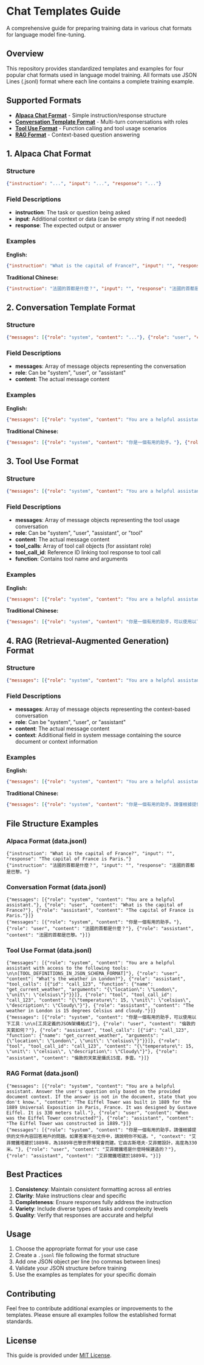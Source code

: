 # Chat Templates Guide

A comprehensive guide for preparing training data in various chat formats for language model fine-tuning.

## Overview

This repository provides standardized templates and examples for four popular chat formats used in language model training. All formats use JSON Lines (.jsonl) format where each line contains a complete training example.

## Supported Formats

- **[Alpaca Chat Format](#1-alpaca-chat-format)** - Simple instruction/response structure
- **[Conversation Template Format](#2-conversation-template-format)** - Multi-turn conversations with roles
- **[Tool Use Format](#3-tool-use-format)** - Function calling and tool usage scenarios
- **[RAG Format](#4-rag-retrieval-augmented-generation-format)** - Context-based question answering

## 1. Alpaca Chat Format

### Structure
```json
{"instruction": "...", "input": "...", "response": "..."}
```

### Field Descriptions
- **instruction**: The task or question being asked
- **input**: Additional context or data (can be empty string if not needed)
- **response**: The expected output or answer

### Examples

**English:**
```json
{"instruction": "What is the capital of France?", "input": "", "response": "The capital of France is Paris."}
```

**Traditional Chinese:**
```json
{"instruction": "法國的首都是什麼？", "input": "", "response": "法國的首都是巴黎。"}
```

## 2. Conversation Template Format

### Structure
```json
{"messages": [{"role": "system", "content": "..."}, {"role": "user", "content": "..."}, {"role": "assistant", "content": "..."}]}
```

### Field Descriptions
- **messages**: Array of message objects representing the conversation
- **role**: Can be "system", "user", or "assistant"
- **content**: The actual message content

### Examples

**English:**
```json
{"messages": [{"role": "system", "content": "You are a helpful assistant."}, {"role": "user", "content": "What is the capital of France?"}, {"role": "assistant", "content": "The capital of France is Paris."}]}
```

**Traditional Chinese:**
```json
{"messages": [{"role": "system", "content": "你是一個有用的助手。"}, {"role": "user", "content": "法國的首都是什麼？"}, {"role": "assistant", "content": "法國的首都是巴黎。"}]}
```

## 3. Tool Use Format

### Structure
```json
{"messages": [{"role": "system", "content": "You are a helpful assistant with access to the following tools: \n\n[TOOL_DEFINITIONS_IN_JSON_SCHEMA_FORMAT]"}, {"role": "user", "content": "..."}, {"role": "assistant", "tool_calls": [{"id": "call_123", "function": {"name": "tool_name", "arguments": "{...}"}}]}, {"role": "tool", "tool_call_id": "call_123", "content": "{...}"}, {"role": "assistant", "content": "..."}]}
```

### Field Descriptions
- **messages**: Array of message objects representing the tool usage conversation
- **role**: Can be "system", "user", "assistant", or "tool"
- **content**: The actual message content
- **tool_calls**: Array of tool call objects (for assistant role)
- **tool_call_id**: Reference ID linking tool response to tool call
- **function**: Contains tool name and arguments

### Examples

**English:**
```json
{"messages": [{"role": "system", "content": "You are a helpful assistant with access to the following tools: \n\n[TOOL_DEFINITIONS_IN_JSON_SCHEMA_FORMAT]"}, {"role": "user", "content": "What's the weather in London?"}, {"role": "assistant", "tool_calls": [{"id": "call_123", "function": {"name": "get_current_weather", "arguments": "{\"location\": \"London\", \"unit\": \"celsius\"}"}}]}, {"role": "tool", "tool_call_id": "call_123", "content": "{\"temperature\": 15, \"unit\": \"celsius\", \"description\": \"Cloudy\"}"}, {"role": "assistant", "content": "The weather in London is 15 degrees Celsius and cloudy."}]}
```

**Traditional Chinese:**
```json
{"messages": [{"role": "system", "content": "你是一個有用的助手，可以使用以下工具：\n\n[工具定義的JSON架構格式]"}, {"role": "user", "content": "倫敦的天氣如何？"}, {"role": "assistant", "tool_calls": [{"id": "call_123", "function": {"name": "get_current_weather", "arguments": "{\"location\": \"London\", \"unit\": \"celsius\"}"}}]}, {"role": "tool", "tool_call_id": "call_123", "content": "{\"temperature\": 15, \"unit\": \"celsius\", \"description\": \"Cloudy\"}"}, {"role": "assistant", "content": "倫敦的天氣是攝氏15度，多雲。"}]}
```

## 4. RAG (Retrieval-Augmented Generation) Format

### Structure
```json
{"messages": [{"role": "system", "content": "You are a helpful assistant. Answer the user's question only based on the provided document context. If the answer is not in the document, state that you don't know.", "context": "..."}, {"role": "user", "content": "..."}, {"role": "assistant", "content": "..."}]}
```

### Field Descriptions
- **messages**: Array of message objects representing the context-based conversation
- **role**: Can be "system", "user", or "assistant"
- **content**: The actual message content
- **context**: Additional field in system message containing the source document or context information

### Examples

**English:**
```json
{"messages": [{"role": "system", "content": "You are a helpful assistant. Answer the user's question only based on the provided document context. If the answer is not in the document, state that you don't know.", "context": "The Eiffel Tower was built in 1889 for the 1889 Universal Exposition in Paris, France. It was designed by Gustave Eiffel. It is 330 meters tall."}, {"role": "user", "content": "When was the Eiffel Tower constructed?"}, {"role": "assistant", "content": "The Eiffel Tower was constructed in 1889."}]}
```

**Traditional Chinese:**
```json
{"messages": [{"role": "system", "content": "你是一個有用的助手。請僅根據提供的文件內容回答用戶的問題。如果答案不在文件中，請說明你不知道。", "context": "艾菲爾鐵塔建於1889年，為1889年巴黎世界博覽會而建。它由古斯塔夫·艾菲爾設計，高度為330米。"}, {"role": "user", "content": "艾菲爾鐵塔是什麼時候建造的？"}, {"role": "assistant", "content": "艾菲爾鐵塔建於1889年。"}]}
```

## File Structure Examples

### Alpaca Format (data.jsonl)
```
{"instruction": "What is the capital of France?", "input": "", "response": "The capital of France is Paris."}
{"instruction": "法國的首都是什麼？", "input": "", "response": "法國的首都是巴黎。"}
```

### Conversation Format (data.jsonl)
```
{"messages": [{"role": "system", "content": "You are a helpful assistant."}, {"role": "user", "content": "What is the capital of France?"}, {"role": "assistant", "content": "The capital of France is Paris."}]}
{"messages": [{"role": "system", "content": "你是一個有用的助手。"}, {"role": "user", "content": "法國的首都是什麼？"}, {"role": "assistant", "content": "法國的首都是巴黎。"}]}
```

### Tool Use Format (data.jsonl)
```
{"messages": [{"role": "system", "content": "You are a helpful assistant with access to the following tools: \n\n[TOOL_DEFINITIONS_IN_JSON_SCHEMA_FORMAT]"}, {"role": "user", "content": "What's the weather in London?"}, {"role": "assistant", "tool_calls": [{"id": "call_123", "function": {"name": "get_current_weather", "arguments": "{\"location\": \"London\", \"unit\": \"celsius\"}"}}]}, {"role": "tool", "tool_call_id": "call_123", "content": "{\"temperature\": 15, \"unit\": \"celsius\", \"description\": \"Cloudy\"}"}, {"role": "assistant", "content": "The weather in London is 15 degrees Celsius and cloudy."}]}
{"messages": [{"role": "system", "content": "你是一個有用的助手，可以使用以下工具：\n\n[工具定義的JSON架構格式]"}, {"role": "user", "content": "倫敦的天氣如何？"}, {"role": "assistant", "tool_calls": [{"id": "call_123", "function": {"name": "get_current_weather", "arguments": "{\"location\": \"London\", \"unit\": \"celsius\"}"}}]}, {"role": "tool", "tool_call_id": "call_123", "content": "{\"temperature\": 15, \"unit\": \"celsius\", \"description\": \"Cloudy\"}"}, {"role": "assistant", "content": "倫敦的天氣是攝氏15度，多雲。"}]}
```

### RAG Format (data.jsonl)
```
{"messages": [{"role": "system", "content": "You are a helpful assistant. Answer the user's question only based on the provided document context. If the answer is not in the document, state that you don't know.", "context": "The Eiffel Tower was built in 1889 for the 1889 Universal Exposition in Paris, France. It was designed by Gustave Eiffel. It is 330 meters tall."}, {"role": "user", "content": "When was the Eiffel Tower constructed?"}, {"role": "assistant", "content": "The Eiffel Tower was constructed in 1889."}]}
{"messages": [{"role": "system", "content": "你是一個有用的助手。請僅根據提供的文件內容回答用戶的問題。如果答案不在文件中，請說明你不知道。", "context": "艾菲爾鐵塔建於1889年，為1889年巴黎世界博覽會而建。它由古斯塔夫·艾菲爾設計，高度為330米。"}, {"role": "user", "content": "艾菲爾鐵塔是什麼時候建造的？"}, {"role": "assistant", "content": "艾菲爾鐵塔建於1889年。"}]}
```

## Best Practices

1. **Consistency**: Maintain consistent formatting across all entries
2. **Clarity**: Make instructions clear and specific
3. **Completeness**: Ensure responses fully address the instruction
4. **Variety**: Include diverse types of tasks and complexity levels
5. **Quality**: Verify that responses are accurate and helpful

## Usage

1. Choose the appropriate format for your use case
2. Create a `.jsonl` file following the format structure
3. Add one JSON object per line (no commas between lines)
4. Validate your JSON structure before training
5. Use the examples as templates for your specific domain

## Contributing

Feel free to contribute additional examples or improvements to the templates. Please ensure all examples follow the established format standards.

## License

This guide is provided under [MIT License](LICENSE).